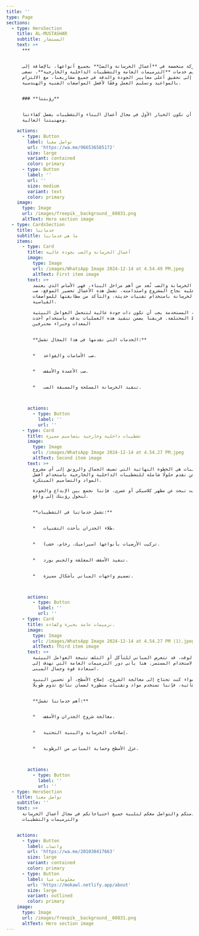 ```yaml
---
title: ''
type: Page
sections:
  - type: HeroSection
    title: AL-MUSTASHAR
    subtitle: المستشار
    text: >+
      ***


      نحن شركة متخصصة في **أعمال الخرسانة والصبّ** بجميع أنواعها، بالإضافة إلى
      تقديم خدمات **الترميمات العامة والتشطيبات الداخلية والخارجية**. نسعى
      دائمًا إلى تحقيق أعلى معايير الجودة والدقة في جميع مشاريعنا، مع الالتزام
      بالمواعيد وتسليم العمل وفقًا لأفضل المواصفات الفنية والهندسية.


      ### **رؤيتنا**


      نطمح إلى أن نكون الخيار الأول في مجال أعمال البناء والتشطيبات بفضل كفاءتنا
      ومهنيتنا العالية.

    actions:
      - type: Button
        label: تواصل معنا
        url: 'https://wa.me/966536585172'
        size: large
        variant: contained
        color: primary
      - type: Button
        label: ''
        url: ''
        size: medium
        variant: text
        color: primary
    image:
      type: Image
      url: /images/freepik__background__60831.png
      altText: Hero section image
  - type: CardsSection
    title: خدماتنا
    subtitle: ما هي خدماتنا
    items:
      - type: Card
        title: أعمال الخرسانة والصب بجودة عالية
        image:
          type: Image
          url: /images/WhatsApp Image 2024-12-14 at 4.54.49 PM.jpeg
          altText: First item image
        text: >+
          أعمال الخرسانة والصب تُعد من أهم مراحل البناء، فهي الأساس الذي يعتمد
          عليه نجاح المشروع واستدامته. تشمل هذه الأعمال تحضير الموقع، صب
          الخرسانة باستخدام تقنيات حديثة، والتأكد من مطابقتها للمواصفات
          القياسية.

          الخرسانة المستخدمة يجب أن تكون ذات جودة عالية لتتحمل العوامل البيئية
          والضغوط المختلفة. فريقنا يضمن تنفيذ هذه العمليات بدقة باستخدام أحدث
          المعدات وخبراء محترفين


          **الخدمات التي نقدمها في هذا المجال تشمل:**


          *   صب الأساسات والقواعد.


          *   صب الأعمدة والأسقف.


          *   تنفيذ الخرسانة المسلحة والمسبقة الصب.



        actions:
          - type: Button
            label: ''
            url: ''
      - type: Card
        title: تشطيبات داخلية وخارجية بتصاميم مميزة
        image:
          type: Image
          url: /images/WhatsApp Image 2024-12-14 at 4.54.27 PM.jpeg
          altText: Second item image
        text: >+
          التشطيبات هي الخطوة النهائية التي تضيف الجمال والرونق إلى أي مشروع.
          نحن نقدم حلولًا شاملة للتشطيبات الداخلية والخارجية باستخدام أفضل
          المواد والتصاميم المبتكرة.

          سواء كنت تبحث عن مظهر كلاسيكي أو عصري، فإننا نجمع بين الإبداع والجودة
          لنحول رؤيتك إلى واقع.


          **تشمل خدماتنا في التشطيبات:**


          *   طلاء الجدران بأحدث التقنيات.


          *   تركيب الأرضيات بأنواعها (سيراميك، رخام، خشب).


          *   تنفيذ الأسقف المعلقة والجبس بورد.


          *   تصميم واجهات المباني بأشكال مميزة.



        actions:
          - type: Button
            label: ''
            url: ''
      - type: Card
        title: ترميمات عامة بخبرة وكفاءة.
        image:
          type: Image
          url: /images/WhatsApp Image 2024-12-14 at 4.54.27 PM (1).jpeg
          altText: Third item image
        text: >+
          مع مرور الوقت، قد تتعرض المباني للتآكل أو التلف نتيجة العوامل البيئية
          أو الاستخدام المستمر. هنا يأتي دور الترميمات العامة التي تهدف إلى
          استعادة قوة وجمال المبنى.

          سواء كنت تحتاج إلى معالجة الشروخ، إصلاح الأسطح، أو تحسين البنية
          الإنشائية، فإننا نستخدم مواد وتقنيات متطورة لضمان نتائج تدوم طويلًا.


          **أهم خدماتنا تشمل:**


          *   معالجة شروخ الجدران والأسقف.


          *   إصلاحات الخرسانة والبنية التحتية.


          *   عزل الأسطح وحماية المباني من الرطوبة.



        actions:
          - type: Button
            label: ''
            url: ''
  - type: HeroSection
    title: تواصل معنا
    subtitle: ''
    text: >+
      نسعد بخدمتكم والتواصل معكم لتلبية جميع احتياجاتكم في مجال أعمال الخرسانة
      والترميمات والتشطيبات


    actions:
      - type: Button
        label: واتساب
        url: 'https://wa.me/201030417663'
        size: large
        variant: contained
        color: primary
      - type: Button
        label: معلومات عنا
        url: 'https://mokawl.netlify.app/about'
        size: large
        variant: outlined
        color: primary
    image:
      type: Image
      url: /images/freepik__background__60831.png
      altText: Hero section image
---
```

